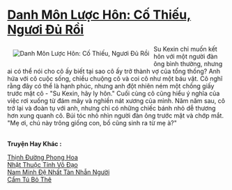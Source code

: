 <a href="https://truyentiki.com/danh-mon-luoc-hon-co-thieu-nguoi-du-roi.33533/" title="Danh Môn Lược Hôn: Cố Thiếu, Ngươi Đủ Rồi"><h1>Danh Môn Lược Hôn: Cố Thiếu, Ngươi Đủ Rồi</h1></a><div style="display:table"><img align="right" style="float: left; padding: 10px;" src="https://truyentiki.com/a/img/str/src/33533.jpg" alt="Danh Môn Lược Hôn: Cố Thiếu, Ngươi Đủ Rồi">Su Kexin chỉ muốn kết hôn với một người đàn ông bình thường, nhưng ai có thể nói cho cô ấy biết tại sao cô ấy trở thành vợ của tổng thống? Anh hứa với cô cuộc sống, chiều chuộng cô và coi cô như một báu vật. Cô nghĩ rằng đây có thể là hạnh phúc, nhưng anh đột nhiên ném một chồng giấy trước mặt cô - "Su Kexin, hãy ly hôn." Cuối cùng cô cũng hiểu ý nghĩa của việc rơi xuống từ đám mây và nghiền nát xương của mình. Năm năm sau, cô trở lại và đoàn tụ với anh, nhưng chỉ có những chiếc bánh nhỏ dễ thương hơn xung quanh cô. Búi tóc nhỏ nhìn người đàn ông trước mặt và chớp mắt. "Mẹ ơi, chú này trông giống con, bố cũng sinh ra từ mẹ à?"</div><p><br><b>Truyện Hay Khác :</b></p><a href="https://truyentiki.com/thinh-duong-phong-hoa.33532/" alt="Thịnh Đường Phong Hoa">Thịnh Đường Phong Hoa</a><br/><a href="https://github.com/nownovels/top500/tree/master/truyenhay/33680/" alt="Nhặt Thuộc Tính Võ Đạo">Nhặt Thuộc Tính Võ Đạo</a><br/><a href="https://truyentiki.wordpress.com/2020/06/08/nam-minh-de-nhat-tan-nhan-nguoi/" alt="Nam Minh Đệ Nhất Tàn Nhẫn Người">Nam Minh Đệ Nhất Tàn Nhẫn Người</a><br/><a href="https://truyentiki.wordpress.com/2020/06/08/cam-tu-bo-the/" alt="Cẩm Tú Bỏ Thê">Cẩm Tú Bỏ Thê</a><br/>
